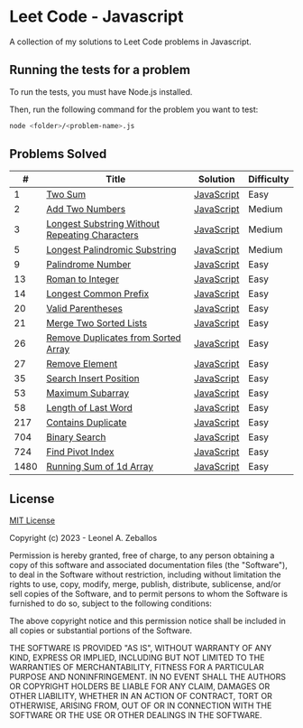 # Leet Code - Javascript
A collection of my solutions to Leet Code problems in Javascript.

## Running the tests for a problem
To run the tests, you must have Node.js installed.

Then, run the following command for the problem you want to test:

```bash
node <folder>/<problem-name>.js
```

## Problems Solved
| # | Title | Solution | Difficulty |
|---| ----- | -------- | ---------- |
|1|[Two Sum](https://leetcode.com/problems/two-sum/)|[JavaScript](./1-two-sum.js)|Easy|
|2|[Add Two Numbers](https://leetcode.com/problems/add-two-numbers/)|[JavaScript](./2-add-two-numbers.js)|Medium|
|3|[Longest Substring Without Repeating Characters](https://leetcode.com/problems/longest-substring-without-repeating-characters/)|[JavaScript](./3-longest-substring-without-repeating-characters.js)|Medium|
|5|[Longest Palindromic Substring](https://leetcode.com/problems/longest-palindromic-substring/)|[JavaScript](./5-longest-palindromic-substring.js)|Medium|
|9|[Palindrome Number](https://leetcode.com/problems/palindrome-number/)|[JavaScript](./9-palindrome-number.js)|Easy|
|13|[Roman to Integer](https://leetcode.com/problems/roman-to-integer/)|[JavaScript](./13-roman-to-integer.js)|Easy|
|14|[Longest Common Prefix](https://leetcode.com/problems/longest-common-prefix/)|[JavaScript](./14-longest-common-prefix.js)|Easy|
|20|[Valid Parentheses](https://leetcode.com/problems/valid-parentheses/)|[JavaScript](./20-valid-parentheses.js)|Easy|
|21|[Merge Two Sorted Lists](https://leetcode.com/problems/merge-two-sorted-lists/)|[JavaScript](./21-merge-two-sorted-lists.js)|Easy|
|26|[Remove Duplicates from Sorted Array](https://leetcode.com/problems/remove-duplicates-from-sorted-array/)|[JavaScript](./26-remove-duplicates-from-sorted-array.js)|Easy|
|27|[Remove Element](https://leetcode.com/problems/remove-element/)|[JavaScript](./27-remove-element.js)|Easy|
|35|[Search Insert Position](https://leetcode.com/problems/search-insert-position/)|[JavaScript](./35-search-insert-position.js)|Easy|
|53|[Maximum Subarray](https://leetcode.com/problems/maximum-subarray/)|[JavaScript](./53-maximum-subarray.js)|Easy|
|58|[Length of Last Word](https://leetcode.com/problems/length-of-last-word/)|[JavaScript](./58-length-of-last-word.js)|Easy|
|217|[Contains Duplicate](https://leetcode.com/problems/contains-duplicate/)|[JavaScript](./217-contains-duplicate.js)|Easy|
|704|[Binary Search](https://leetcode.com/problems/binary-search/)|[JavaScript](./704-binary-search.js)|Easy|
|724|[Find Pivot Index](https://leetcode.com/problems/find-pivot-index/)|[JavaScript](./724-find-pivot-index.js)|Easy|
|1480|[Running Sum of 1d Array](https://leetcode.com/problems/running-sum-of-1d-array/)|[JavaScript](./1480-running-sum-of-1d-array.js)|Easy|

## License
[MIT License](https://choosealicense.com/licenses/mit/)

Copyright (c) 2023 - Leonel A. Zeballos

Permission is hereby granted, free of charge, to any person obtaining a copy
of this software and associated documentation files (the "Software"), to deal
in the Software without restriction, including without limitation the rights
to use, copy, modify, merge, publish, distribute, sublicense, and/or sell
copies of the Software, and to permit persons to whom the Software is
furnished to do so, subject to the following conditions:

The above copyright notice and this permission notice shall be included in all
copies or substantial portions of the Software.

THE SOFTWARE IS PROVIDED "AS IS", WITHOUT WARRANTY OF ANY KIND, EXPRESS OR
IMPLIED, INCLUDING BUT NOT LIMITED TO THE WARRANTIES OF MERCHANTABILITY,
FITNESS FOR A PARTICULAR PURPOSE AND NONINFRINGEMENT. IN NO EVENT SHALL THE
AUTHORS OR COPYRIGHT HOLDERS BE LIABLE FOR ANY CLAIM, DAMAGES OR OTHER
LIABILITY, WHETHER IN AN ACTION OF CONTRACT, TORT OR OTHERWISE, ARISING FROM,
OUT OF OR IN CONNECTION WITH THE SOFTWARE OR THE USE OR OTHER DEALINGS IN THE
SOFTWARE.